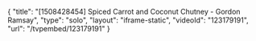 {
    "title": "[1508428454] Spiced Carrot and Coconut Chutney - Gordon Ramsay",
    "type": "solo",
    "layout": "iframe-static",
    "videoId": "123179191",
    "url": "\/tvpembed\/123179191"
}